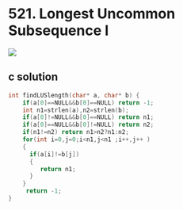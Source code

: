 # 521. Longest Uncommon Subsequence I 
<img src="https://github.com/vampire1996/LeetCode/blob/master/Problems/501-600/521.LongestUncommonSubsequence%20I/problem.png"/>

## c solution
```c
int findLUSlength(char* a, char* b) {
    if(a[0]==NULL&&b[0]==NULL) return -1;
    int n1=strlen(a),n2=strlen(b);
    if(a[0]!=NULL&&b[0]==NULL) return n1;
    if(a[0]==NULL&&b[0]!=NULL) return n2;
    if(n1!=n2) return n1>n2?n1:n2;
    for(int i=0,j=0;i<n1,j<n1 ;i++,j++ )
    {
      if(a[i]!=b[j]) 
      {
         return n1;
      }
    }
     return -1;
}
```
